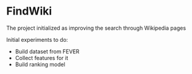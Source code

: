 # FindWiki

The project initialized as improving the search through Wikipedia pages

Initial experiments to do:
 - Build dataset from FEVER
 - Collect features for it
 - Build ranking model

